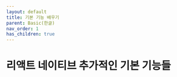 ```yaml
---
layout: default
title: 기본 기능 배우기
parent: Basic(한글)
nav_order: 1
has_children: true
---
```


# 리액트 네이티브 추가적인 기본 기능들 
